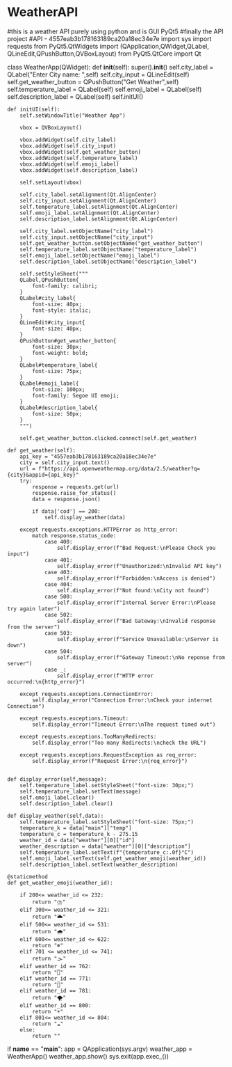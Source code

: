 # WeatherAPI
#this is a weather API purely using python and is GUI PyQt5
#finally the API project
#API - 4557eab3b178163189ca20a18ec34e7e
import sys
import requests
from PyQt5.QtWidgets import (QApplication,QWidget,QLabel,
                             QLineEdit,QPushButton,QVBoxLayout)
from PyQt5.QtCore import Qt

class WeatherApp(QWidget):
    def __init__(self):
        super().__init__()
        self.city_label = QLabel("Enter City name: ",self)
        self.city_input = QLineEdit(self)
        self.get_weather_button = QPushButton("Get Weather",self)
        self.temperature_label = QLabel(self)
        self.emoji_label = QLabel(self)
        self.description_label = QLabel(self)
        self.initUI()

    def initUI(self):
        self.setWindowTitle("Weather App")

        vbox = QVBoxLayout()

        vbox.addWidget(self.city_label)
        vbox.addWidget(self.city_input)
        vbox.addWidget(self.get_weather_button)
        vbox.addWidget(self.temperature_label)
        vbox.addWidget(self.emoji_label)
        vbox.addWidget(self.description_label)

        self.setLayout(vbox)

        self.city_label.setAlignment(Qt.AlignCenter)
        self.city_input.setAlignment(Qt.AlignCenter)
        self.temperature_label.setAlignment(Qt.AlignCenter)
        self.emoji_label.setAlignment(Qt.AlignCenter)
        self.description_label.setAlignment(Qt.AlignCenter)

        self.city_label.setObjectName("city_label")
        self.city_input.setObjectName("city_input")
        self.get_weather_button.setObjectName("get_weather_button")
        self.temperature_label.setObjectName("temperature_label")
        self.emoji_label.setObjectName("emoji_label")
        self.description_label.setObjectName("description_label")

        self.setStyleSheet("""
        QLabel,QPushButton{
            font-family: calibri;
        }
        QLabel#city_label{
            font-size: 40px;
            font-style: italic;
        }
        QLineEdit#city_input{
            font-size: 40px;
        }
        QPushButton#get_weather_button{
            font-size: 30px;
            font-weight: bold;
        }
        QLabel#temperature_label{
            font-size: 75px;  
        }
        QLabel#emoji_label{
            font-size: 100px;
            font-family: Segoe UI emoji;                   
        }
        QLabel#description_label{
            font-size: 50px;
        }
        """)

        self.get_weather_button.clicked.connect(self.get_weather)

    def get_weather(self):
        api_key = "4557eab3b178163189ca20a18ec34e7e"
        city = self.city_input.text()
        url = f"https://api.openweathermap.org/data/2.5/weather?q={city}&appid={api_key}"
        try:
            response = requests.get(url)
            response.raise_for_status()
            data = response.json()

            if data['cod'] == 200:
                self.display_weather(data)

        except requests.exceptions.HTTPError as http_error:
            match response.status_code:
                case 400:
                    self.display_error(f"Bad Request:\nPlease Check you input")
                case 401:
                    self.display_error(f"Unauthorized:\nInvalid API key")
                case 403:
                    self.display_error(f"Forbidden:\nAccess is denied")
                case 404:
                    self.display_error(f"Not found:\nCity not found")
                case 500:
                    self.display_error(f"Internal Server Error:\nPlease try again later")
                case 502:
                    self.display_error(f"Bad Gateway:\nInvalid response from the server")
                case 503:
                    self.display_error(f"Service Unavailable:\nServer is down")
                case 504:
                    self.display_error(f"Gateway Timeout:\nNo reponse from server")
                case _:
                    self.display_error(f"HTTP error occurred:\n{http_error}")

        except requests.exceptions.ConnectionError:
            self.display_error("Connection Error:\nCheck your internet Connection")

        except requests.exceptions.Timeout:
            self.display_error("Timeout Error:\nThe request timed out")

        except requests.exceptions.TooManyRedirects:
            self.display_error("Too many Redirects:\ncheck the URL")

        except requests.exceptions.RequestException as req_error:
            self.display_error(f"Request Error:\n{req_error}")


    def display_error(self,message):
        self.temperature_label.setStyleSheet("font-size: 30px;")
        self.temperature_label.setText(message)
        self.emoji_label.clear()
        self.description_label.clear()

    def display_weather(self,data):
        self.temperature_label.setStyleSheet("font-size: 75px;")
        temperature_k = data["main"]["temp"]
        temperature_c = temperature_k - 275.15
        weather_id = data["weather"][0]["id"]
        weather_description = data["weather"][0]["description"]
        self.temperature_label.setText(f"{temperature_c:.0f}°C")
        self.emoji_label.setText(self.get_weather_emoji(weather_id))
        self.description_label.setText(weather_description)

    @staticmethod
    def get_weather_emoji(weather_id):

        if 200<= weather_id <= 232:
            return "⛈️"
        elif 300<= weather_id <= 321:
            return "🌥️"
        elif 500<= weather_id <= 531:
            return "🌧️"
        elif 600<= weather_id <= 622:
            return "❄️"
        elif 701 <= weather_id <= 741:
            return "🌫️"
        elif weather_id == 762:
            return "🌋"
        elif weather_id == 771:
            return "💨"
        elif weather_id == 781:
            return "🌪️"
        elif weather_id == 800:
            return "☀️"
        elif 801<= weather_id <= 804:
            return "☁️"
        else:
            return ""



if __name__ == "__main__":
    app = QApplication(sys.argv)
    weather_app = WeatherApp()
    weather_app.show()
    sys.exit(app.exec_())

